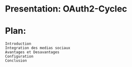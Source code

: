 # Presentation: OAuth2-Cyclec
# Plan:
    Introduction
    Integration des medias sociaux
    Avantages et Desavantages
    Configuration
    Conclusion
